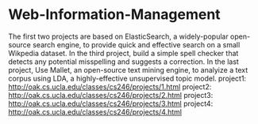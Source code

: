 # Web-Information-Management
The first two projects are based on ElasticSearch, a widely-popular open-source search engine, to provide quick and effective search on a small Wikpedia dataset. 
In the third project, build a simple spell checker that detects any potential misspelling and suggests a correction. 
In the last project, Use Mallet, an open-source text mining engine, to analyize a text corpus using LDA, a highly-effective unsupervised topic model.
project1: http://oak.cs.ucla.edu/classes/cs246/projects/1.html
project2: http://oak.cs.ucla.edu/classes/cs246/projects/2.html
project3: http://oak.cs.ucla.edu/classes/cs246/projects/3.html
project4: http://oak.cs.ucla.edu/classes/cs246/projects/4.html
